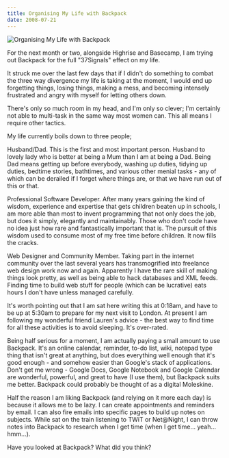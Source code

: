 ```yaml
---
title: Organising My Life with Backpack
date: 2008-07-21
---
```


![Organising My Life with Backpack](https://source.unsplash.com/4v9Kk01mEbY/1600x900)

For the next month or two, alongside Highrise and Basecamp, I am trying out Backpack for the full "37Signals" effect on my life.

It struck me over the last few days that if I didn't do something to combat the three way divergence my life is taking at the moment, I would end up forgetting things, losing things, making a mess, and becoming intensely frustrated and angry with myself for letting others down.

There's only so much room in my head, and I'm only so clever; I'm certainly not able to multi-task in the same way most women can. This all means I require other tactics.

My life currently boils down to three people;

Husband/Dad. This is the first and most important person. Husband to lovely lady who is better at being a Mum than I am at being a Dad. Being Dad means getting up before everybody, washing up duties, tidying up duties, bedtime stories, bathtimes, and various other menial tasks - any of which can be derailed if I forget where things are, or that we have run out of this or that.

Professional Software Developer. After many years gaining the kind of wisdom, experience and expertise that gets children beaten up in schools, I am more able than most to invent programming that not only does the job, but does it simply, elegantly and maintainably. Those who don't code have no idea just how rare and fantastically important that is. The pursuit of this wisdom used to consume most of my free time before children. It now fills the cracks.

Web Designer and Community Member. Taking part in the internet community over the last several years has transmogrified into freelance web design work now and again. Apparently I have the rare skill of making things look pretty, as well as being able to hack databases and XML feeds. Finding time to build web stuff for people (which can be lucrative) eats hours I don't have unless managed carefully.

It's worth pointing out that I am sat here writing this at 0:18am, and have to be up at 5:30am to prepare for my next visit to London. At present I am following my wonderful friend Lauren's advice - the best way to find time for all these activities is to avoid sleeping. It's over-rated.

Being half serious for a moment, I am actually paying a small amount to use Backpack. It's an online calendar, reminder, to-do list, wiki, notepad type thing that isn't great at anything, but does everything well enough that it's good enough - and somehow easier than Google's stack of applications. Don't get me wrong - Google Docs, Google Notebook and Google Calendar are wonderful, powerful, and great to have (I use them), but Backpack suits me better. Backpack could probably be thought of as a digital Moleskine.

Half the reason I am liking Backpack (and relying on it more each day) is because it allows me to be lazy. I can create appointments and reminders by email. I can also fire emails into specific pages to build up notes on subjects. While sat on the train listening to TWiT or Net@Night, I can throw notes into Backpack to research when I get time (when I get time... yeah... hmm...).

Have you looked at Backpack? What did you think?